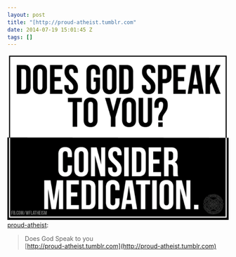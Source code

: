 ```yaml
---
layout: post
title: "[http://proud-atheist.tumblr.com"
date: 2014-07-19 15:01:45 Z
tags: []
---
```

![](/media/2014/07/92241790307.png)
[proud-atheist](http://proud-atheist.tumblr.com/post/92120303980/does-god-speak-to-you):

> Does God Speak to you  
> [http://proud-atheist.tumblr.com](http://proud-atheist.tumblr.com)
